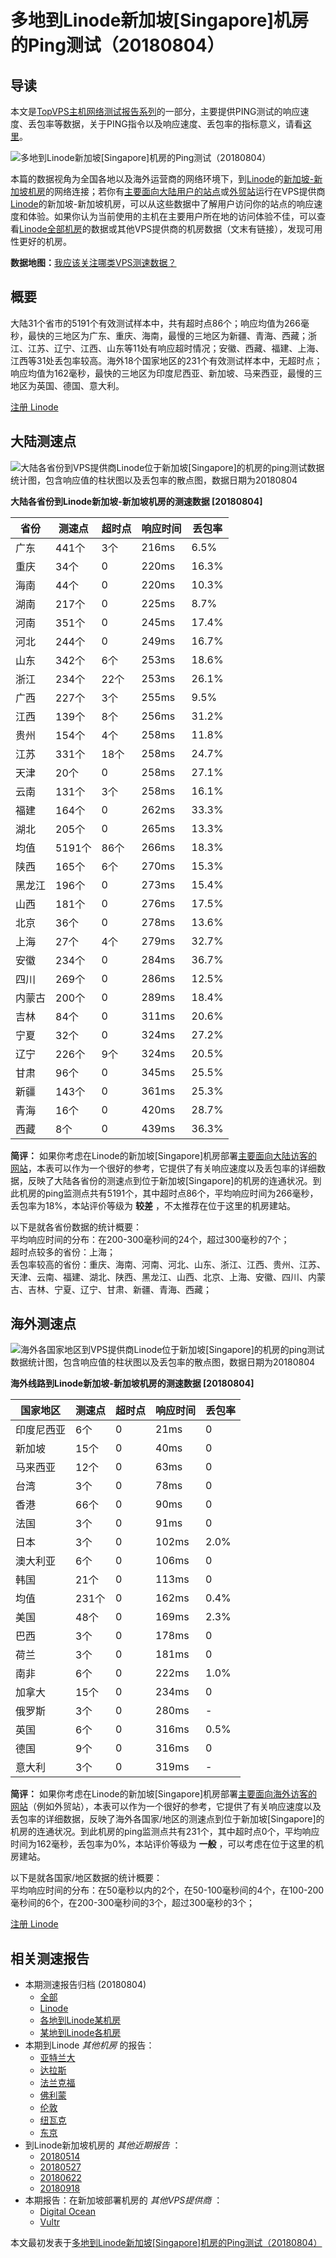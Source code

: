 #  多地到Linode新加坡[Singapore]机房的Ping测试（20180804） 

## 导读

本文是[TopVPS主机网络测试报告系列](https://vps123.top/pingtest)的一部分，主要提供PING测试的响应速度、丢包率等数据，关于PING指令以及响应速度、丢包率的指标意义，请看[这里](https://vps123.top/what-is-ping.html)。

![多地到Linode新加坡\[Singapore\]机房的Ping测试（20180804）](/images/thumbnails/to_linode_Singapore.png)

本篇的数据视角为全国各地以及海外运营商的网络环境下，到[Linode](https://vps123.top/go/linode)的[新加坡-新加坡机房](https://vps123.top/linode-facilities.html#singapore)的网络连接；若你有[主要面向大陆用户的站点](https://vps123.top/website-for-mainland-users.html)或[外贸站](https://vps123.top/website-for-internation-trade.html)运行在VPS提供商[Linode](https://vps123.top/go/linode)的新加坡-新加坡机房，可以从这些数据中了解用户访问你的站点的响应速度和体验。如果你认为当前使用的主机在主要用户所在地的访问体验不佳，可以查看[Linode全部机房](/linode/isp/china/20180804-linode-isp-china.md)的数据或其他VPS提供商的机房数据（文末有链接），发现可用性更好的机房。

**数据地图：**[我应该关注哪类VPS测速数据？](https://vps123.top/find-pingtest-data-you-need.html)

## 概要

大陆31个省市的5191个有效测试样本中，共有超时点86个；响应均值为266毫秒，最快的三地区为广东、重庆、海南，最慢的三地区为新疆、青海、西藏；浙江、江苏、辽宁、江西、山东等11处有响应超时情况；安徽、西藏、福建、上海、江西等31处丢包率较高。海外18个国家地区的231个有效测试样本中，无超时点；响应均值为162毫秒，最快的三地区为印度尼西亚、新加坡、马来西亚，最慢的三地区为英国、德国、意大利。

[注册 Linode](https://vps123.top/go/linode/_btn1)

## 大陆测速点

![大陆各省份到VPS提供商Linode位于新加坡\[Singapore\]的机房的ping测试数据统计图，包含响应值的柱状图以及丢包率的散点图，数据日期为20180804](/images/pingtests/linode_20180804/plot_idc_linode_singapore-singapore_20180804_mainland.png)

**大陆各省份到Linode新加坡-新加坡机房的测速数据 [20180804]**

省份 | 测速点 | 超时点 | 响应时间 | 丢包率  
---|---|---|---|---  
广东 | 441个 | 3个 | 216ms | 6.5%  
重庆 | 34个 | 0 | 220ms | 16.3%  
海南 | 44个 | 0 | 220ms | 10.3%  
湖南 | 217个 | 0 | 225ms | 8.7%  
河南 | 351个 | 0 | 245ms | 17.4%  
河北 | 244个 | 0 | 249ms | 16.7%  
山东 | 342个 | 6个 | 253ms | 18.6%  
浙江 | 234个 | 22个 | 253ms | 26.1%  
广西 | 227个 | 3个 | 255ms | 9.5%  
江西 | 139个 | 8个 | 256ms | 31.2%  
贵州 | 154个 | 4个 | 258ms | 11.8%  
江苏 | 331个 | 18个 | 258ms | 24.7%  
天津 | 20个 | 0 | 258ms | 27.1%  
云南 | 131个 | 3个 | 258ms | 16.1%  
福建 | 164个 | 0 | 262ms | 33.3%  
湖北 | 205个 | 0 | 265ms | 13.3%  
均值 | 5191个 | 86个 | 266ms | 18.3%  
陕西 | 165个 | 6个 | 270ms | 15.3%  
黑龙江 | 196个 | 0 | 273ms | 15.4%  
山西 | 181个 | 0 | 276ms | 17.5%  
北京 | 36个 | 0 | 278ms | 13.6%  
上海 | 27个 | 4个 | 279ms | 32.7%  
安徽 | 234个 | 0 | 284ms | 36.7%  
四川 | 269个 | 0 | 286ms | 12.5%  
内蒙古 | 200个 | 0 | 289ms | 18.4%  
吉林 | 84个 | 0 | 311ms | 20.6%  
宁夏 | 32个 | 0 | 324ms | 27.2%  
辽宁 | 226个 | 9个 | 324ms | 20.5%  
甘肃 | 96个 | 0 | 345ms | 25.5%  
新疆 | 143个 | 0 | 361ms | 25.3%  
青海 | 16个 | 0 | 420ms | 28.7%  
西藏 | 8个 | 0 | 439ms | 36.3%  
  
**简评：** 如果你考虑在Linode的新加坡[Singapore]机房部署[主要面向大陆访客的网站](website-for-mainland-users.html)，本表可以作为一个很好的参考，它提供了有关响应速度以及丢包率的详细数据，反映了大陆各省份的测速点到位于新加坡[Singapore]的机房的连通状况。到此机房的ping监测点共有5191个，其中超时点86个，平均响应时间为266毫秒，丢包率为18%，本站评价等级为 **较差** ，不太推荐在位于这里的机房建站。

以下是就各省份数据的统计概要：  
平均响应时间的分布：在200-300毫秒间的24个，超过300毫秒的7个；  
超时点较多的省份：上海；  
丢包率较高的省份：重庆、海南、河南、河北、山东、浙江、江西、贵州、江苏、天津、云南、福建、湖北、陕西、黑龙江、山西、北京、上海、安徽、四川、内蒙古、吉林、宁夏、辽宁、甘肃、新疆、青海、西藏；

## 海外测速点

![海外各国家地区到VPS提供商Linode位于新加坡\[Singapore\]的机房的ping测试数据统计图，包含响应值的柱状图以及丢包率的散点图，数据日期为20180804](/images/pingtests/linode_20180804/plot_idc_linode_singapore-singapore_20180804_overseas.png)

**海外线路到Linode新加坡-新加坡机房的测速数据 [20180804]**

国家地区 | 测速点 | 超时点 | 响应时间 | 丢包率  
---|---|---|---|---  
印度尼西亚 | 6个 | 0 | 21ms | 0  
新加坡 | 15个 | 0 | 40ms | 0  
马来西亚 | 12个 | 0 | 63ms | 0  
台湾 | 3个 | 0 | 78ms | 0  
香港 | 66个 | 0 | 90ms | 0  
法国 | 3个 | 0 | 91ms | 0  
日本 | 3个 | 0 | 102ms | 2.0%  
澳大利亚 | 6个 | 0 | 106ms | 0  
韩国 | 21个 | 0 | 113ms | 0  
均值 | 231个 | 0 | 162ms | 0.4%  
美国 | 48个 | 0 | 169ms | 2.3%  
巴西 | 3个 | 0 | 178ms | 0  
荷兰 | 3个 | 0 | 181ms | 0  
南非 | 6个 | 0 | 222ms | 1.0%  
加拿大 | 15个 | 0 | 234ms | 0  
俄罗斯 | 3个 | 0 | 280ms | -  
英国 | 6个 | 0 | 316ms | 0.5%  
德国 | 9个 | 0 | 316ms | 0  
意大利 | 3个 | 0 | 319ms | -  
  
**简评：** 如果你考虑在Linode的新加坡[Singapore]机房部署[主要面向海外访客的网站](https://vps123.top/website-for-internation-trade.html)（例如外贸站），本表可以作为一个很好的参考，它提供了有关响应速度以及丢包率的详细数据，反映了海外各国家/地区的测速点到位于新加坡[Singapore]的机房的连通状况。到此机房的ping监测点共有231个，其中超时点0个，平均响应时间为162毫秒，丢包率为0%，本站评价等级为 **一般** ，可以考虑在位于这里的机房建站。

以下是就各国家/地区数据的统计概要：  
平均响应时间的分布：在50毫秒以内的2个，在50-100毫秒间的4个，在100-200毫秒间的6个，在200-300毫秒间的3个，超过300毫秒的3个；

[注册 Linode](https://vps123.top/go/linode/_btn2)

## 相关测速报告

  * 本期测速报告归档 (20180804) 
    * [全部](https://vps123.top/pingtests/20180804 "本期各VPS提供商全部测速报告")
    * [Linode](https://vps123.top/pingtests/idc-linode/20180804 "本期Linode的全部测速报告")
    * [各地到Linode某机房](https://vps123.top/pingtests/idc-linode/isp-global/20180804 "以Linode某机房为关注对象的视角，横向比较大陆各省份、海外各国家地区")
    * [某地到Linode各机房](https://vps123.top/pingtests/idc-linode/facility-all/20180804 "以大陆某省份为关注对象的视角，横向比较Linode各机房")
  * 本期到Linode _其他机房_ 的报告： 
    * [亚特兰大](/linode/idc/atlanta/20180804-linode-idc-atlanta.md "多地到Linode亚特兰大机房的Ping测试 20180804")
    * [达拉斯](/linode/idc/dallas/20180804-linode-idc-dallas.md "多地到Linode达拉斯机房的Ping测试 20180804")
    * [法兰克福](/linode/idc/frankfurt/20180804-linode-idc-frankfurt.md "多地到Linode法兰克福机房的Ping测试 20180804")
    * [佛利蒙](/linode/idc/fremont/20180804-linode-idc-fremont.md "多地到Linode佛利蒙机房的Ping测试 20180804")
    * [伦敦](/linode/idc/london/20180804-linode-idc-london.md "多地到Linode伦敦机房的Ping测试 20180804")
    * [纽瓦克](/linode/idc/newark/20180804-linode-idc-newark.md "多地到Linode纽瓦克机房的Ping测试 20180804")
    * [东京](/linode/idc/tokyo/20180804-linode-idc-tokyo.md "多地到Linode东京机房的Ping测试 20180804")
  * 到Linode新加坡机房的 _其他近期报告_ ： 
    * [20180514](/linode/idc/singapore/20180514-linode-idc-singapore.md "多地到Linode新加坡机房的Ping测试 20180514")
    * [20180527](/linode/idc/singapore/20180527-linode-idc-singapore.md "多地到Linode新加坡机房的Ping测试 20180527")
    * [20180622](/linode/idc/singapore/20180622-linode-idc-singapore.md "多地到Linode新加坡机房的Ping测试 20180622")
    * [20180918](/linode/idc/singapore/20180918-linode-idc-singapore.md "多地到Linode新加坡机房的Ping测试 20180918")
  * 本期报告：在新加坡部署机房的 _其他VPS提供商_ ： 
    * [Digital Ocean](do/idc/singapore/20180804-do-idc-singapore.md "多地到Digital Ocean新加坡机房的Ping测试 20180804")
    * [Vultr](/vultr/idc/singapore/20180804-vultr-idc-singapore.md "多地到Vultr新加坡机房的Ping测试 20180804")



本文最初发表于[多地到Linode新加坡[Singapore]机房的Ping测试（20180804）](https://vps123.top/pingtest/20180804-linode-idc-singapore.html)
